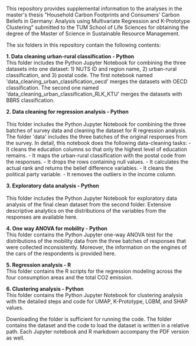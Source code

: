 This repository provides supplemental information to the analyses in the master's thesis "Household Carbon Footprints and  Consumers’ Carbon Beliefs in Germany:  Analysis using Multivariate Regression and K-Prototype Clustering" submitted to the TUM School of Life Sciences for obtaining the degree of the Master of Science in Sustainable Resource Management. 

The six folders in this repository contain the following contents: 

**1. Data cleaning urban-rural classification - Python** </br>
   This folder includes the Python Jupyter Notebook for combining the three datasets into one dataset: 1) NUTS ID and region name, 2) urban-rural classification, and 3) postal code.
   The first notebook named 'data_cleaning_urban_classification_oecd' merges the datasets with OECD classification. The second one named 'data_cleaning_urban_classification_RLK_KTU' merges the datasets with BBRS classification.

**2. Data cleaning for regression analysis - Python**  </br>  
   This folder includes the Python Jupyter Notebook for combining the three batches of survey data and cleaning the dataset for R regression analysis. The folder 'data' includes the three batches of the original responses from the survey.
   In detail, this notebook does the following data-cleaning tasks:
      - It cleans the education columns so that only the highest level of education remains.
      - It maps the urban-rural classification with the postal code from the responses.
      - It drops the rows containing null values.
      - It calculates the actual rank and returns the belief difference variables.
      - It cleans the political party variable. 
      - It removes the outliers in the income column. 


**3. Exploratory data analysis - Python** </br>   
   This folder includes the Python Jupyter Notebook for exploratory data analysis of the final clean dataset from the second folder. Extensive descriptive analytics on the distributions of the variables from the responses are available here. 

**4. One way ANOVA for mobility - Python**  </br>
   This folder contains the Python Jupyter one-way ANOVA test for the distributions of the mobility data from the three batches of responses that were collected inconsistently. 
   Moreover, the information on the engines of the cars of the respondents is provided here.

**5. Regression analysis - R** </br>
This folder contains the R scripts for the regression modeling across the four consumption areas and the total CO2 emission.

**6. Clustering analysis - Python** </br>
This folder contains the Python Jupyter Notebook for clustering analysis with the detailed steps and code for UMAP, K-Prototype, LGBM, and SHAP values. 


Downloading the folder is sufficient for running the code. The folder contains the dataset and the code to load the dataset is written in a relative path. 
Each Jupyter notebook and R markdown accompany the PDF version as well. 

